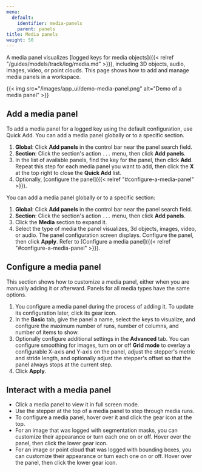 ```yaml
---
menu:
  default:
    identifier: media-panels
    parent: panels
title: Media panels
weight: 50
---
```


A media panel visualizes [logged keys for media objects]({{< relref "/guides/models/track/log/media.md" >}}), including 3D objects, audio, images, video, or point clouds. This page shows how to add and manage media panels in a workspace.

{{< img src="/images/app_ui/demo-media-panel.png" alt="Demo of a media panel" >}}

## Add a media panel
To add a media panel for a logged key using the default configuration, use Quick Add. You can add a media panel globally or to a specific section.

1. **Global**: Click **Add panels** in the control bar near the panel search field.
1. **Section**: Click the section's action `...` menu, then click **Add panels**.
1. In the list of available panels, find the key for the panel, then click **Add**. Repeat this step for each media panel you want to add, then click the **X** at the top right to close the **Quick Add** list.
1. Optionally, [configure the panel]({{< relref "#configure-a-media-panel" >}}).

You can add a media panel globally or to a specific section:
1. **Global**: Click **Add panels** in the control bar near the panel search field.
1. **Section**: Click the section's action `...` menu, then click **Add panels**.
1. Click the **Media** section to expand it.
1. Select the type of media the panel visualizes, 3d objects, images, video, or audio. The panel configuration screen displays. Configure the panel, then click **Apply**. Refer to [Configure a media panel]({{< relref "#configure-a-media-panel" >}}).

## Configure a media panel
This section shows how to customize a media panel, either when you are manually adding it or afterward. Panels for all media types have the same options.

1. You configure a media panel during the process of adding it. To update its configuration later, click its gear icon.
1. In the **Basic** tab, give the panel a name, select the keys to visualize, and configure the maximum number of runs, number of columns, and number of items to show.
1. Optionally configure additional settings in the **Advanced** tab. You can configure smoothing for images, turn on or off **Grid mode** to overlay a configurable X-axis and Y-axis on the panel, adjust the stepper's metric and stride length, and optionally adjust the stepper's offset so that the panel always stops at the current step.
1. Click **Apply**.

## Interact with a media panel
- Click a media panel to view it in full screen mode.
- Use the stepper at the top of a media panel to step through media runs.
- To configure a media panel, hover over it and click the gear icon at the top.
- For an image that was logged with segmentation masks, you can customize their appearance or turn each one on or off. Hover over the panel, then click the lower gear icon.
- For an image or point cloud that was logged with bounding boxes, you can customize their appearance or turn each one on or off. Hover over the panel, then click the lower gear icon.
